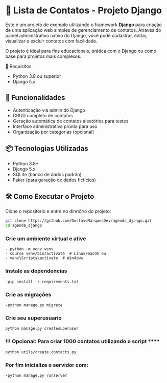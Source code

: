 # 📇 Lista de Contatos - Projeto Django

Este é um projeto de exemplo utilizando o framework **Django** para criação de uma aplicação web simples de gerenciamento de contatos. Através do painel administrativo nativo do Django, você pode cadastrar, editar, visualizar e excluir contatos com facilidade.

O projeto é ideal para fins educacionais, prática com o Django ou como base para projetos mais complexos.

📌 Requisitos

- Python 3.8 ou superior
- Django 5.x

## 🚀 Funcionalidades

- Autenticação via admin do Django  
- CRUD completo de contatos  
- Geração automática de contatos aleatórios para testes  
- Interface administrativa pronta para uso  
- Organização por categorias (opcional)

## 📦 Tecnologias Utilizadas

- Python 3.8+  
- Django 5.x  
- SQLite (banco de dados padrão)  
- Faker (para geração de dados fictícios)

## 🛠️ Como Executar o Projeto

Clone o repositório e entre no diretório do projeto:

```bash
git clone https://github.com/GustavoMarquesDev/agenda_django.git
cd agenda_django
```
### Crie um ambiente virtual e ative
```
- python -m venv venv
- source venv/bin/activate  # Linux/macOS ou
- venv\Scripts\activate  # Windows
```
### Instale as dependencias
```
-pip install -r requirements.txt
````

### Crie as migrações
```
-python manage.py migrate
```

### Crie seu superusuario
```
python manage.py createsuperuser
```

### !!! Opcional: Para criar 1000 contatos utilizando o script ****
```
python utils/create_contacts.py
```

### Por fim inicialize o servidor com:
```
-python manage.py runserver
```




